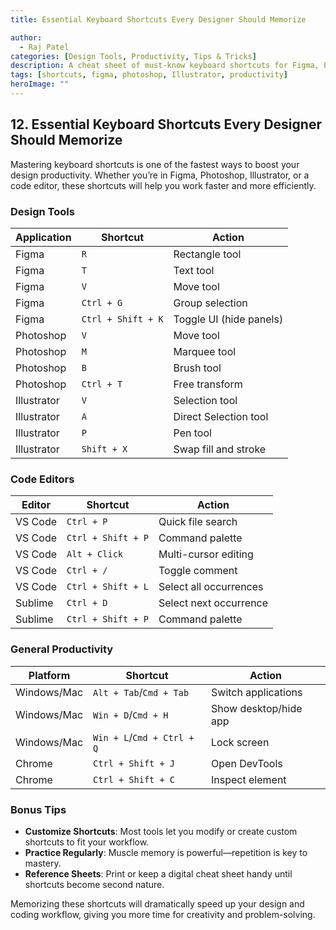 ```yaml
---
title: Essential Keyboard Shortcuts Every Designer Should Memorize

author:
  - Raj Patel
categories: [Design Tools, Productivity, Tips & Tricks]
description: A cheat sheet of must-know keyboard shortcuts for Figma, Photoshop, Illustrator, and code editors to speed up your workflow.
tags: [shortcuts, figma, photoshop, Illustrator, productivity]
heroImage: ""
---
```


## 12. Essential Keyboard Shortcuts Every Designer Should Memorize

Mastering keyboard shortcuts is one of the fastest ways to boost your design productivity. Whether you’re in Figma, Photoshop, Illustrator, or a code editor, these shortcuts will help you work faster and more efficiently.

### Design Tools

| Application | Shortcut           | Action                  |
| ----------- | ------------------ | ----------------------- |
| Figma       | `R`                | Rectangle tool          |
| Figma       | `T`                | Text tool               |
| Figma       | `V`                | Move tool               |
| Figma       | `Ctrl + G`         | Group selection         |
| Figma       | `Ctrl + Shift + K` | Toggle UI (hide panels) |
| Photoshop   | `V`                | Move tool               |
| Photoshop   | `M`                | Marquee tool            |
| Photoshop   | `B`                | Brush tool              |
| Photoshop   | `Ctrl + T`         | Free transform          |
| Illustrator | `V`                | Selection tool          |
| Illustrator | `A`                | Direct Selection tool   |
| Illustrator | `P`                | Pen tool                |
| Illustrator | `Shift + X`        | Swap fill and stroke    |

### Code Editors

| Editor  | Shortcut           | Action                 |
| ------- | ------------------ | ---------------------- |
| VS Code | `Ctrl + P`         | Quick file search      |
| VS Code | `Ctrl + Shift + P` | Command palette        |
| VS Code | `Alt + Click`      | Multi-cursor editing   |
| VS Code | `Ctrl + /`         | Toggle comment         |
| VS Code | `Ctrl + Shift + L` | Select all occurrences |
| Sublime | `Ctrl + D`         | Select next occurrence |
| Sublime | `Ctrl + Shift + P` | Command palette        |

### General Productivity

| Platform    | Shortcut                   | Action                |
| ----------- | -------------------------- | --------------------- |
| Windows/Mac | `Alt + Tab`/`Cmd + Tab`    | Switch applications   |
| Windows/Mac | `Win + D`/`Cmd + H`        | Show desktop/hide app |
| Windows/Mac | `Win + L`/`Cmd + Ctrl + Q` | Lock screen           |
| Chrome      | `Ctrl + Shift + J`         | Open DevTools         |
| Chrome      | `Ctrl + Shift + C`         | Inspect element       |

### Bonus Tips

- **Customize Shortcuts**: Most tools let you modify or create custom shortcuts to fit your workflow.
- **Practice Regularly**: Muscle memory is powerful—repetition is key to mastery.
- **Reference Sheets**: Print or keep a digital cheat sheet handy until shortcuts become second nature.

Memorizing these shortcuts will dramatically speed up your design and coding workflow, giving you more time for creativity and problem-solving.

